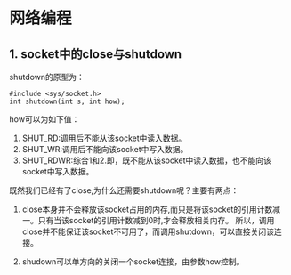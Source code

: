 # 网络编程

## 1. socket中的close与shutdown

shutdown的原型为：
```
#include <sys/socket.h>
int shutdown(int s, int how);
```
how可以为如下值：
1. SHUT_RD:调用后不能从该socket中读入数据。
2. SHUT_WR:调用后不能向该socket中写入数据。
3. SHUT_RDWR:综合1和2.即，既不能从该socket中读入数据，也不能向该socket中写入数据。

既然我们已经有了close,为什么还需要shutdown呢？主要有两点：
1. close本身并不会释放该socket占用的内存,而只是将该socket的引用计数减一。只有当该socket的引用计数减到0时,才会释放相关内存。
 所以，调用close并不能保证该socket不可用了，而调用shutdown，可以直接关闭该连接。

2. shudown可以单方向的关闭一个socket连接，由参数how控制。


